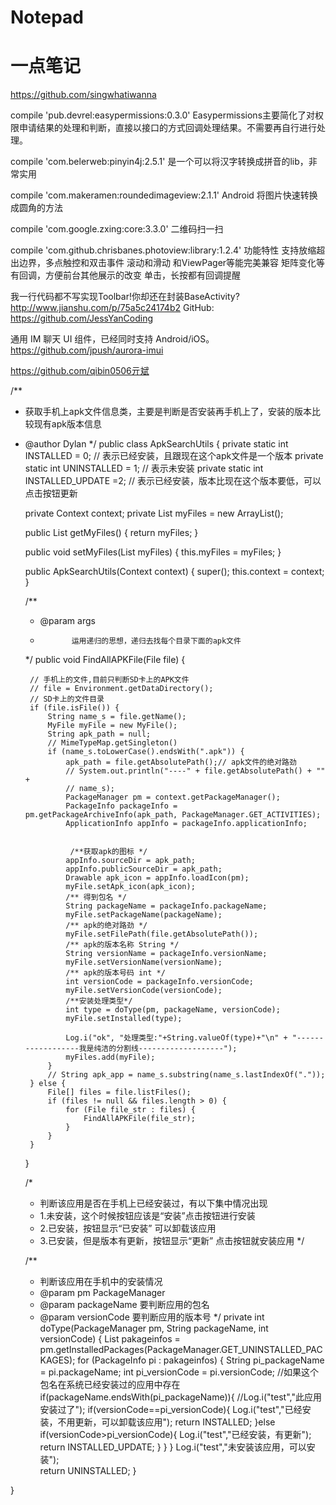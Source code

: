 # Notepad
# 一点笔记
https://github.com/singwhatiwanna


compile 'pub.devrel:easypermissions:0.3.0'
Easypermissions主要简化了对权限申请结果的处理和判断，直接以接口的方式回调处理结果。不需要再自行进行处理。

compile 'com.belerweb:pinyin4j:2.5.1'
是一个可以将汉字转换成拼音的lib，非常实用

compile 'com.makeramen:roundedimageview:2.1.1'
Android 将图片快速转换成圆角的方法

compile 'com.google.zxing:core:3.3.0'
二维码扫一扫

compile 'com.github.chrisbanes.photoview:library:1.2.4'
功能特性
支持放缩超出边界，多点触控和双击事件
滚动和滑动
和ViewPager等能完美兼容
矩阵变化等有回调，方便前台其他展示的改变
单击，长按都有回调提醒


我一行代码都不写实现Toolbar!你却还在封装BaseActivity?
http://www.jianshu.com/p/75a5c24174b2
GitHub: https://github.com/JessYanCoding


通用 IM 聊天 UI 组件，已经同时支持 Android/iOS。 
https://github.com/jpush/aurora-imui

https://github.com/qibin0506亓斌

/**
 * 获取手机上apk文件信息类，主要是判断是否安装再手机上了，安装的版本比较现有apk版本信息
 * @author  Dylan
 */
public class ApkSearchUtils {
	private static int INSTALLED = 0; // 表示已经安装，且跟现在这个apk文件是一个版本
	private static int UNINSTALLED = 1; // 表示未安装
	private static int INSTALLED_UPDATE =2; // 表示已经安装，版本比现在这个版本要低，可以点击按钮更新

	private Context context;
	private List<MyFile> myFiles = new ArrayList<MyFile>();

	public List<MyFile> getMyFiles() {
		return myFiles;
	}

	public void setMyFiles(List<MyFile> myFiles) {
		this.myFiles = myFiles;
	}

	public ApkSearchUtils(Context context) {
		super();
		this.context = context;
	}

	/**
	 * @param args
	 *            运用递归的思想，递归去找每个目录下面的apk文件
	 */
	public void FindAllAPKFile(File file) {

		// 手机上的文件,目前只判断SD卡上的APK文件
		// file = Environment.getDataDirectory();
		// SD卡上的文件目录
		if (file.isFile()) {
			String name_s = file.getName();
			MyFile myFile = new MyFile();
			String apk_path = null;
			// MimeTypeMap.getSingleton()
			if (name_s.toLowerCase().endsWith(".apk")) {
				apk_path = file.getAbsolutePath();// apk文件的绝对路劲
				// System.out.println("----" + file.getAbsolutePath() + "" +
				// name_s);
				PackageManager pm = context.getPackageManager();
				PackageInfo packageInfo = pm.getPackageArchiveInfo(apk_path, PackageManager.GET_ACTIVITIES);
				ApplicationInfo appInfo = packageInfo.applicationInfo;

				
				 /**获取apk的图标 */
				appInfo.sourceDir = apk_path;
				appInfo.publicSourceDir = apk_path;
				Drawable apk_icon = appInfo.loadIcon(pm);
				myFile.setApk_icon(apk_icon);
				/** 得到包名 */
				String packageName = packageInfo.packageName;
				myFile.setPackageName(packageName);
				/** apk的绝对路劲 */
				myFile.setFilePath(file.getAbsolutePath());
				/** apk的版本名称 String */
				String versionName = packageInfo.versionName;
				myFile.setVersionName(versionName);
				/** apk的版本号码 int */
				int versionCode = packageInfo.versionCode;
				myFile.setVersionCode(versionCode);
				/**安装处理类型*/
				int type = doType(pm, packageName, versionCode);
				myFile.setInstalled(type);
				
				Log.i("ok", "处理类型:"+String.valueOf(type)+"\n" + "------------------我是纯洁的分割线-------------------");
				myFiles.add(myFile);
			}
			// String apk_app = name_s.substring(name_s.lastIndexOf("."));
		} else {
			File[] files = file.listFiles();
			if (files != null && files.length > 0) {
				for (File file_str : files) {
					FindAllAPKFile(file_str);
				}
			}
		}
	}

	/*
	 * 判断该应用是否在手机上已经安装过，有以下集中情况出现 
	 * 1.未安装，这个时候按钮应该是“安装”点击按钮进行安装
	 * 2.已安装，按钮显示“已安装” 可以卸载该应用 
	 * 3.已安装，但是版本有更新，按钮显示“更新” 点击按钮就安装应用 
	 */
	
	/**
	 * 判断该应用在手机中的安装情况
	 * @param pm                   PackageManager  
	 * @param packageName  要判断应用的包名
	 * @param versionCode     要判断应用的版本号
	 */
	private int doType(PackageManager pm, String packageName, int versionCode) {
		List<PackageInfo> pakageinfos = pm.getInstalledPackages(PackageManager.GET_UNINSTALLED_PACKAGES);
		for (PackageInfo pi : pakageinfos) {
			String pi_packageName = pi.packageName;
			int pi_versionCode = pi.versionCode;
			//如果这个包名在系统已经安装过的应用中存在
			if(packageName.endsWith(pi_packageName)){
				//Log.i("test","此应用安装过了");
				if(versionCode==pi_versionCode){
					Log.i("test","已经安装，不用更新，可以卸载该应用");
					return INSTALLED;
				}else if(versionCode>pi_versionCode){
					Log.i("test","已经安装，有更新");	
					return INSTALLED_UPDATE;
				}
			}
		}
		Log.i("test","未安装该应用，可以安装");	
		return UNINSTALLED;
	}
	
}
